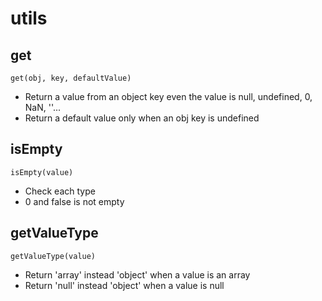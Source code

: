 # utils

## get
```shell
get(obj, key, defaultValue)
```
  * Return a value from an object key even the value is null, undefined, 0, NaN, ''...
  * Return a default value only when an obj key is undefined


## isEmpty
```shell
isEmpty(value)
```
  * Check each type
  * 0 and false is not empty


## getValueType
```shell
getValueType(value)
```
  * Return 'array' instead 'object' when a value is an array
  * Return 'null' instead 'object' when a value is null
